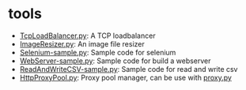 # tools

* [TcpLoadBalancer.py](https://darren.code.blog/2022/08/06/write-a-tcp-loadbalancer-with-python-3-10/): A TCP loadbalancer
* [ImageResizer.py](https://darren.code.blog/2022/08/06/resize-images-with-python-3-10/): An image file resizer
* [Selenium-sample.py](https://darren.code.blog/2022/08/09/using-python-to-control-firefox-with-selenium/): Sample code for selenium
* [WebServer-sample.py](https://darren.code.blog/2022/08/10/using-python-to-write-a-web-server/): Sample code for build a webserver
* [ReadAndWriteCSV-sample.py](https://darren.code.blog/2022/08/12/write-and-read-a-csv-file-with-python-3-10/): Sample code for read and write csv
* [HttpProxyPool.py](https://darren.code.blog/2022/08/15/automatic-forward-proxy-request-to-a-proxy-pool-by-only-an-entrance/): Proxy pool manager, can be use with [proxy.py](https://github.com/abhinavsingh/proxy.py)